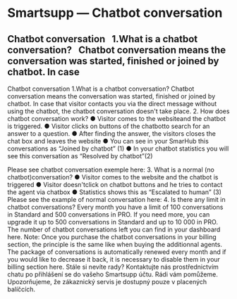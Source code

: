 # Smartsupp — Chatbot conversation
## Chatbot conversation   1.What is a chatbot conversation?   Chatbot conversation means the conversation was started, finished or joined by chatbot. In case 
Chatbot conversation
1.What is a chatbot conversation? 
Chatbot conversation means the conversation was started, finished or joined by chatbot. In case that visitor contacts you via the direct message without using the chatbot, the chatbot conversation doesn't take place.
2. How does chatbot conversation work? 
● Visitor comes to the websiteand the chatbot is triggered.
● Visitor clicks on buttons of the chatbotto search for an answer to a question.
● After finding the answer, the visitors closes the chat box and leaves the website
● You can see in your SmarHub this conversations as “Joined by chatbot” (1)
● In your chatbot statistics you will see this conversation as “Resolved by chatbot”(2)

Please see chatbot conversation exemple here: 
3. What is a normal (no chatbot)conversation? 
● Visitor comes to the website and the chatbot is triggered
● Visitor doesn'tclick on chatbot buttons and he tries to contact the agent via chatbox
● Statistics shows this as “Escalated to human” (3)
Please see the example of normal conversation here: 
4. Is there any limit in chatbot conversations? 
Every month you have a limit of 100 conversations in Standard and 500 conversations in PRO. If you need more, you can upgrade it up to 500 conversations in Standard and up to 10 000 in PRO. The number of chatbot conversations left you can find in your dashboard here.
Note:
Once you purchase the chatbot conversations in your billing section, the principle is the same like when buying the additionnal agents. The package of conversations is automatically renewed every month and if you would like to decrease it back, it is necessary to disable them in your billing section here.
Stále si nevíte rady? Kontaktujte nás prostřednictvím chatu po přihlášení se do vašeho Smartsupp účtu. Rádi vám pomůžeme. Upozorňujeme, že zákaznický servis je dostupný pouze v placených balíčcích.

